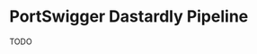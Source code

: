 # PortSwigger Dastardly Pipeline

<!--
https://github.com/Shubham-Bhingarde/test_0.1/blob/main/Jenkinsfile
https://github.com/darinpope/jenkins-example-dastardly/blob/main/Jenkinsfile
-->

TODO
